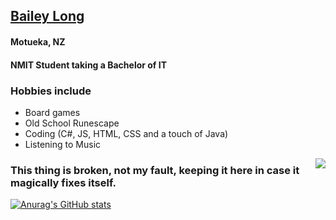 ## <a target="_blank" href="https://bailey-long.github.io/redirect.html">Bailey Long</a>
<!-- HI -->
#### Motueka, NZ
#### NMIT Student taking a Bachelor of IT
### Hobbies include
- Board games
- Old School Runescape
- Coding (C#, JS, HTML, CSS and a touch of Java)
- Listening to Music 

<img src="https://i.imgur.com/E1O7mVF.gif" align="right" margin-bottom="30px">

### This thing is broken, not my fault, keeping it here in case it magically fixes itself.

[![Anurag's GitHub stats](https://github-readme-stats.vercel.app/api?username=bailey-long)](https://github.com/anuraghazra/github-readme-stats)
